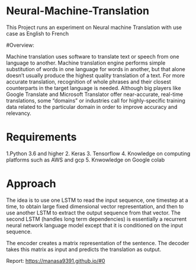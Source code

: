 # Neural-Machine-Translation

This Project runs an experiment on Neural machine Translation with use case as English to French

#Overview:

Machine translation uses software to translate text or speech from one language to another. Machine translation engine performs simple substitution of words in one language for words in another, but that alone doesn’t usually produce the highest quality translation of a text. For more accurate translation, recognition of whole phrases and their closest counterparts in the target language is needed.
Although big players like Google Translate and Microsoft Translator offer near-accurate, real-time translations, some “domains” or industries call for highly-specific training data related to the particular domain in order to improve accuracy and relevancy.


# Requirements
1.Python 3.6 and higher
2. Keras
3. Tensorflow
4. Knowledge on computing platforms such as AWS and gcp
5. Knwowledge on Google colab


# Approach
The idea is to use one LSTM to read the input sequence, one timestep at a time, to obtain large fixed dimensional vector representation, and then to use another LSTM to extract the output sequence from that vector. The second LSTM (handles long term dependencies) is essentially a recurrent neural network language model except that it is conditioned on the input sequence. 


The encoder creates a matrix representation of the sentence. The decoder takes this matrix as input and predicts the translation as output.

Report:
https://manasa9391.github.io/#0
